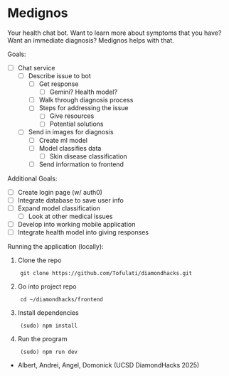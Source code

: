 # Medignos

Your health chat bot. Want to learn more about symptoms that you have? Want an immediate diagnosis? Medignos helps with that.

Goals:
- [ ] Chat service
  - [ ] Describe issue to bot
    - [ ] Get response
      - [ ] Gemini? Health model?
    - [ ] Walk through diagnosis process
    - [ ] Steps for addressing the issue
      - [ ] Give resources
      - [ ] Potential solutions
  - [ ] Send in images for diagnosis
    - [ ] Create ml model
    - [ ] Model classifies data
      - [ ] Skin disease classification
    - [ ] Send information to frontend

Additional Goals:
- [ ] Create login page (w/ auth0)
- [ ] Integrate database to save user info
- [ ] Expand model classification
  - [ ] Look at other medical issues
- [ ] Develop into working mobile application
- [ ] Integrate health model into giving responses

Running the application (locally):
1. Clone the repo
```
    git clone https://github.com/Tofulati/diamondhacks.git
```
2. Go into project repo
```
    cd ~/diamondhacks/frontend
```
3. Install dependencies
```
    (sudo) npm install
```
4. Run the program
```
    (sudo) npm run dev
```

- Albert, Andrei, Angel, Domonick (UCSD DiamondHacks 2025)